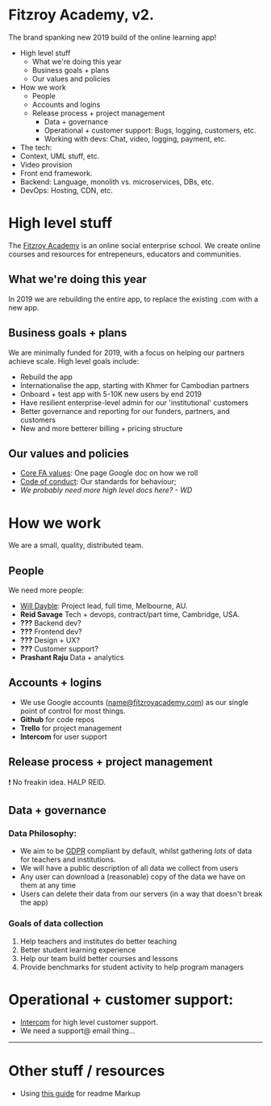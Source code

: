# Fitzroy Academy, v2.
The brand spanking new 2019 build of the online learning app!

* High level stuff
	* What we're doing this year
	* Business goals + plans
	* Our values and policies
* How we work
  * People
  * Accounts and logins
  * Release process + project management
	* Data + governance
	* Operational + customer support: Bugs, logging, customers, etc.
	* Working with devs: Chat, video, logging, payment, etc.
* The tech:
* Context, UML stuff, etc.
* Video provision
* Front end framework. 
* Backend: Language, monolith vs. microservices, DBs, etc.
* DevOps: Hosting, CDN, etc.

# High level stuff

The [Fitzroy Academy](https://fitzroyacademy.com) is an online social enterprise school. We create online courses and resources for entrepeneurs, educators and communities.

## What we're doing this year

In 2019 we are rebuilding the entire app, to replace the existing .com with a new app.

## Business goals + plans

We are minimally funded for 2019, with a focus on helping our partners achieve scale. High level goals include:

* Rebuild the app
* Internationalise the app, starting with Khmer for Cambodian partners
* Onboard + test app with 5-10K new users by end 2019
* Have resilient enterprise-level admin for our 'institutional' customers
* Better governance and reporting for our funders, partners, and customers
* New and more betterer billing + pricing structure

## Our values and policies

* [Core FA values](https://docs.google.com/document/d/1yxG_t3YyqWMZkBnVSjN-I9gKSnDiy5q78N4uGndV-2s/edit#): One page Google doc on how we roll
* [Code of conduct](https://fitzroyacademy.com/conduct): Our standards for behaviour;
* _We probably need more high level docs here? - WD_

# How we work

We are a small, quality, distributed team.

## People

We need more people:

* [Will Dayble](http://willdayble.com/): Project lead, full time, Melbourne, AU.
* **Reid Savage** Tech + devops, contract/part time, Cambridge, USA.
* **???** Backend dev?
* **???** Frontend dev?
* **???** Design + UX?
* **???** Customer support?
* **Prashant Raju** Data + analytics


## Accounts + logins

* We use Google accounts (name@fitzroyacademy.com) as our single point of control for most things.
* **Github** for code repos
* **Trello** for project management
* **Intercom** for user support

## Release process + project management

❗️ No freakin idea. HALP REID.

## Data + governance

### Data Philosophy:

* We aim to be [GDPR](https://eugdpr.org/) compliant by default, whilst gathering _lots_ of data for teachers and institutions.
* We will have a public description of all data we collect from users
* Any user can download a (reasonable) copy of the data we have on them at any time
* Users can delete their data from our servers (in a way that doesn't break the app)

### Goals of data collection

1. Help teachers and institutes do better teaching
2. Better student learning experience
3. Help our team build better courses and lessons
4. Provide benchmarks for student activity to help program managers

# Operational + customer support:

* [Intercom](https://www.intercom.com/) for high level customer support.
* We need a support@ email thing...

--------


# Other stuff / resources

* Using [this guide](https://github.com/tchapi/markdown-cheatsheet/blob/master/README.md) for readme Markup
